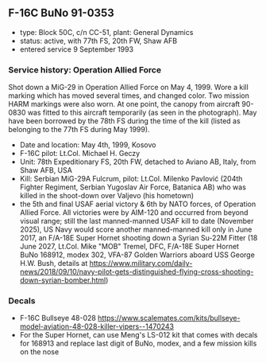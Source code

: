 ## F-16C BuNo 91-0353

- type: Block 50C, c/n CC-51, plant: General Dynamics
- status: active, with 77th FS, 20th FW, Shaw AFB
- entered service 9 September 1993

### Service history: Operation Allied Force

Shot down a MiG-29 in Operation Allied Force on May 4, 1999. Wore a kill marking which has moved several times, and changed color. Two mission HARM markings were also worn. At one point, the canopy from aircraft 90-0830 was fitted to this aircraft temporarily (as seen in the photograph). May have been borrowed by the 78th FS during the time of the kill (listed as belonging to the 77th FS during May 1999).

- Date and location: May 4th, 1999, Kosovo
- F-16C pilot: Lt.Col. Michael H. Geczy
- Unit: 78th Expeditionary FS, 20th FW, detached to Aviano AB, Italy, from Shaw AFB, USA
- Kill: Serbian MiG-29A Fulcrum, pilot: Lt.Col. Milenko Pavlović (204th Fighter Regiment, Serbian Yugoslav Air Force, Batanica AB) who was killed in the shoot-down over Valjevo (his hometown)
- the 5th and final USAF aerial victory & 6th by NATO forces, of Operation Allied Force. All victories were by AIM-120 and occurred from beyond visual range; still the last manned-manned USAF kill to date (November 2025), US Navy would score another manned-manned kill only in June 2017, an F/A-18E Super Hornet shooting down a Syrian Su-22M Fitter (18 June 2027, Lt.Col. Mike "MOB" Tremel, DFC, F/A-18E Super Hornet BuNo 168912, modex 302, VFA-87 Golden Warriors aboard USS George H.W. Bush, details at <https://www.military.com/daily-news/2018/09/10/navy-pilot-gets-distinguished-flying-cross-shooting-down-syrian-bomber.html>)

### Decals

- F-16C Bullseye 48-028 <https://www.scalemates.com/kits/bullseye-model-aviation-48-028-killer-vipers--1470243>
- For the Super Hornet, can use Meng's LS-012 kit that comes with decals for 168913 and replace last digit of BuNo, modex, and a few mission kills on the nose
